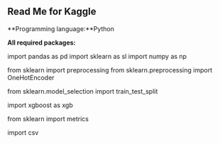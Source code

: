 ## Read Me for Kaggle

**Programming language:**Python

**All required packages:** 

import pandas as pd
import sklearn as sl
import numpy as np

from sklearn import preprocessing
from sklearn.preprocessing import OneHotEncoder

from sklearn.model_selection import train_test_split

import xgboost as xgb

from sklearn import metrics

import csv
